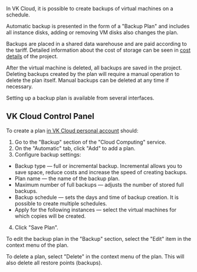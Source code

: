 In VK Cloud, it is possible to create backups of virtual machines on a schedule.

Automatic backup is presented in the form of a "Backup Plan" and includes all instance disks, adding or removing VM disks also changes the plan.

<info>

Backups are placed in a shared data warehouse and are paid according to the tariff. Detailed information about the cost of storage can be seen in [cost details](https://mcs.mail.ru/docs/ru/additionals/billing/operations/detail) of the project.

</info>

After the virtual machine is deleted, all backups are saved in the project. Deleting backups created by the plan will require a manual operation to delete the plan itself. Manual backups can be deleted at any time if necessary.

Setting up a backup plan is available from several interfaces.

## VK Cloud Control Panel

To create a plan [in VK Cloud personal account](https://mcs.mail.ru/app/services/infra/servers/) should:

1. Go to the "Backup" section of the "Cloud Computing" service.
2. On the "Automatic" tab, click "Add" to add a plan.
3. Configure backup settings:

- Backup type — full or incremental backup. Incremental allows you to save space, reduce costs and increase the speed of creating backups.
- Plan name — the name of the backup plan.
- Maximum number of full backups — adjusts the number of stored full backups.
- Backup schedule — sets the days and time of backup creation. It is possible to create multiple schedules.
- Apply for the following instances — select the virtual machines for which copies will be created.

4. Click "Save Plan".

To edit the backup plan in the "Backup" section, select the "Edit" item in the context menu of the plan.

To delete a plan, select "Delete" in the context menu of the plan. This will also delete all restore points (backups).
